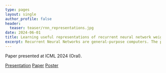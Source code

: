 ```yaml
---
type: pages
layout: single
author_profile: false
header:
  teaser: teaser/rnn_representations.jpg
date: 2024-06-01
title: Learning useful representations of recurrent neural network weight matrices 
excerpt: Recurrent Neural Networks are general-purpose computers. The program of an RNN is its weight matrix. How to learn useful representations of RNN weights that facilitate RNN analysis as well as downstream tasks?
---
```


Paper presented at ICML 2024 (Oral).

[Presentation](https://icml.cc/virtual/2024/oral/35527)
[Paper](https://proceedings.mlr.press/v235/herrmann24a.html)
[Poster](https://icml.cc/media/PosterPDFs/ICML%202024/34097.png?t=1721225624.6028428)